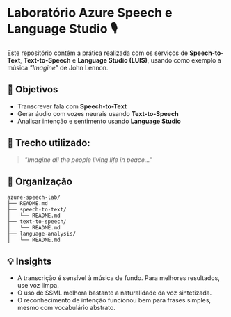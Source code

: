 # Laboratório Azure Speech e Language Studio 🎙️

Este repositório contém a prática realizada com os serviços de **Speech-to-Text**, **Text-to-Speech** e **Language Studio (LUIS)**, usando como exemplo a música _"Imagine"_ de John Lennon.

## 🧪 Objetivos

- Transcrever fala com **Speech-to-Text**
- Gerar áudio com vozes neurais usando **Text-to-Speech**
- Analisar intenção e sentimento usando **Language Studio**

## 🎵 Trecho utilizado:
> _"Imagine all the people living life in peace..."_

## 📂 Organização

```text
azure-speech-lab/
├── README.md
├── speech-to-text/
│   └── README.md
├── text-to-speech/
│   └── README.md
├── language-analysis/
│   └── README.md
```

## 💡 Insights

- A transcrição é sensível à música de fundo. Para melhores resultados, use voz limpa.
- O uso de SSML melhora bastante a naturalidade da voz sintetizada.
- O reconhecimento de intenção funcionou bem para frases simples, mesmo com vocabulário abstrato.